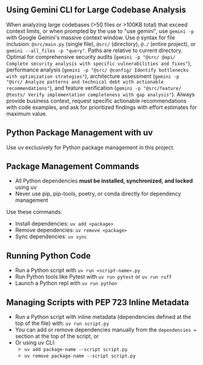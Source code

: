 ## Using Gemini CLI for Large Codebase Analysis

When analyzing large codebases (>50 files or >100KB total) that exceed context limits, or when prompted by the use to "use gemini", use `gemini -p` with Google Gemini's massive context window. Use `@` syntax for file inclusion: `@src/main.py` (single file), `@src/` (directory), `@./` (entire project), or `gemini --all_files -p "query"`. Paths are relative to current directory. Optimal for comprehensive security audits (`gemini -p "@src/ @api/ Complete security analysis with specific vulnerabilities and fixes"`), performance analysis (`gemini -p "@src/ @config/ Identify bottlenecks with optimization strategies"`), architecture assessment (`gemini -p "@src/ Analyze patterns and technical debt with actionable recommendations"`), and feature verification (`gemini -p "@src/feature/ @tests/ Verify implementation completeness with gap analysis"`). Always provide business context, request specific actionable recommendations with code examples, and ask for prioritized findings with effort estimates for maximum value.

## Python Package Management with uv

Use uv exclusively for Python package management in this project.

## Package Management Commands

- All Python dependencies **must be installed, synchronized, and locked** using uv
- Never use pip, pip-tools, poetry, or conda directly for dependency management

Use these commands:

- Install dependencies: `uv add <package>`
- Remove dependencies: `uv remove <package>`
- Sync dependencies: `uv sync`

## Running Python Code

- Run a Python script with `uv run <script-name>.py`
- Run Python tools like Pytest with `uv run pytest` or `uv run ruff`
- Launch a Python repl with `uv run python`

## Managing Scripts with PEP 723 Inline Metadata

- Run a Python script with inline metadata (dependencies defined at the top of the file) with: `uv run script.py`
- You can add or remove dependencies manually from the `dependencies =` section at the top of the script, or
- Or using uv CLI:
  - `uv add package-name --script script.py`
  - `uv remove package-name --script script.py`
